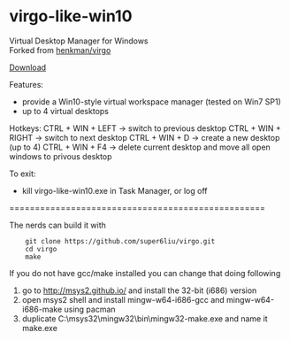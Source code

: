 virgo-like-win10
=====
Virtual Desktop Manager for Windows  
Forked from [henkman/virgo](https://github.com/henkman/virgo)

[Download](https://github.com/super6liu/virgo/releases/download/2.0.1/virgo-like-win10.zip)

Features:
- provide a Win10-style virtual workspace manager (tested on Win7 SP1)
- up to 4 virtual desktops

Hotkeys:
        CTRL + WIN + LEFT      -> switch to previous desktop
        CTRL + WIN + RIGHT     -> switch to next desktop
        CTRL + WIN + D               -> create a new desktop (up to 4)
        CTRL + WIN + F4              -> delete current desktop and move all open windows to privous desktop

To exit:
- kill virgo-like-win10.exe in Task Manager, or log off

==================================================

The nerds can build it with

        git clone https://github.com/super6liu/virgo.git
        cd virgo
        make

If you do not have gcc/make installed you can change that doing following

1. go to http://msys2.github.io/ and install the 32-bit (i686) version
2. open msys2 shell and install mingw-w64-i686-gcc and mingw-w64-i686-make using pacman
3. duplicate C:\msys32\mingw32\bin\mingw32-make.exe and name it make.exe
